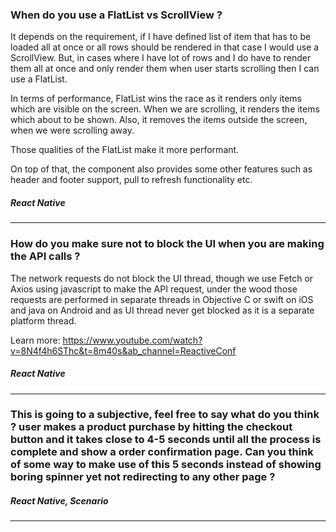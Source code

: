 ### When do you use a FlatList vs ScrollView ?

It depends on the requirement, if I have defined list of item that has to be loaded all at once or all rows should be rendered in that case I would use a ScrollView. But, in cases where I have lot of rows and I do have to render them all at once and only render them when user starts scrolling then I can use a FlatList.

In terms of performance, FlatList wins the race as it renders only items which are visible on the screen. When we are scrolling, it renders the items which about to be shown. Also, it removes the items outside the screen, when we were scrolling away.

Those qualities of the FlatList make it more performant.

On top of that, the component also provides some other features such as header and footer support, pull to refresh functionality etc.

##### React Native

---

### How do you make sure not to block the UI when you are making the API calls ?

The network requests do not block the UI thread, though we use Fetch or Axios using javascript to make the API request, under the wood those requests are performed in separate threads in Objective C or swift on iOS and java on Android and as UI thread never get blocked as it is a separate platform thread.

Learn more: https://www.youtube.com/watch?v=8N4f4h6SThc&t=8m40s&ab_channel=ReactiveConf

##### React Native

---

### This is going to a subjective, feel free to say what do you think ? user makes a product purchase by hitting the checkout button and it takes close to 4-5 seconds until all the process is complete and show a order confirmation page. Can you think of some way to make use of this 5 seconds instead of showing boring spinner yet not redirecting to any other page ?

##### React Native, Scenario

---
